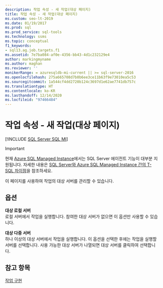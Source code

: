 ```yaml
---
description: 작업 속성 - 새 작업(대상 페이지)
title: 작업 속성 - 새 작업(대상 페이지)
ms.custom: seo-lt-2019
ms.date: 01/19/2017
ms.prod: sql
ms.prod_service: sql-tools
ms.technology: ssms
ms.topic: conceptual
f1_keywords:
- sql13.ag.job.targets.f1
ms.assetid: 7e7ba084-af0e-4356-bb43-4d1c232129e4
author: markingmyname
ms.author: maghan
ms.reviewer: ''
monikerRange: = azuresqldb-mi-current || >= sql-server-2016
ms.openlocfilehash: 275a665708d7b0b6ee3ce11b63f9e73010ea5c53
ms.sourcegitcommit: 1a544cf4dd2720b124c3697d1e62ae7741db757c
ms.translationtype: HT
ms.contentlocale: ko-KR
ms.lasthandoff: 12/14/2020
ms.locfileid: "97466484"
---
```

# <a name="job-properties---new-job-targets-page"></a>작업 속성 - 새 작업(대상 페이지)
[!INCLUDE [SQL Server SQL MI](../../includes/applies-to-version/sql-asdbmi.md)]

> [!IMPORTANT]  
> 현재 [Azure SQL Managed Instance](/azure/sql-database/sql-database-managed-instance)에서는 SQL Server 에이전트 기능이 대부분 지원됩니다. 자세한 내용은 [SQL Server와 Azure SQL Managed Instance 간의 T-SQL 차이점](/azure/sql-database/sql-database-managed-instance-transact-sql-information#sql-server-agent)을 참조하세요.

이 페이지를 사용하여 작업의 대상 서버를 관리할 수 있습니다.  
  
## <a name="options"></a>옵션  
**대상 로컬 서버**  
로컬 서버에서 작업을 실행합니다. 참여한 대상 서버가 없으면 이 옵션만 사용할 수 있습니다.  
  
**대상 다중 서버**  
하나 이상의 대상 서버에서 작업을 실행합니다. 이 옵션을 선택한 후에는 작업을 실행할 서버를 선택합니다. 사용 가능한 대상 서버가 나열되면 대상 서버를 클릭하여 선택합니다.  
  
## <a name="see-also"></a>참고 항목  
[작업 구현](../../ssms/agent/implement-jobs.md)  
